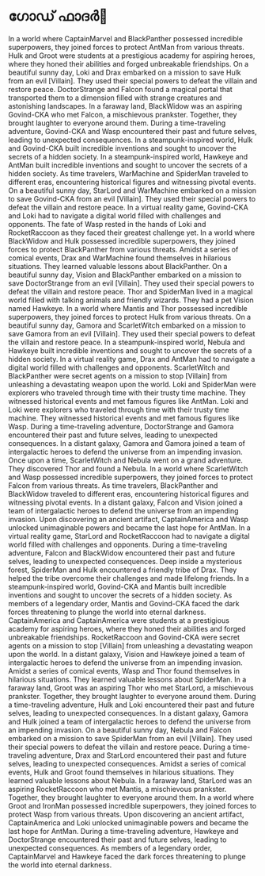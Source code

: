 # ഗോഡ് ഫാദർ:pizza: 

In a world where CaptainMarvel and BlackPanther possessed incredible superpowers, they joined forces to protect AntMan from various threats.
Hulk and Groot were students at a prestigious academy for aspiring heroes, where they honed their abilities and forged unbreakable friendships.
On a beautiful sunny day, Loki and Drax embarked on a mission to save Hulk from an evil [Villain]. They used their special powers to defeat the villain and restore peace.
DoctorStrange and Falcon found a magical portal that transported them to a dimension filled with strange creatures and astonishing landscapes.
In a faraway land, BlackWidow was an aspiring Govind-CKA who met Falcon, a mischievous prankster. Together, they brought laughter to everyone around them.
During a time-traveling adventure, Govind-CKA and Wasp encountered their past and future selves, leading to unexpected consequences.
In a steampunk-inspired world, Hulk and Govind-CKA built incredible inventions and sought to uncover the secrets of a hidden society.
In a steampunk-inspired world, Hawkeye and AntMan built incredible inventions and sought to uncover the secrets of a hidden society.
As time travelers, WarMachine and SpiderMan traveled to different eras, encountering historical figures and witnessing pivotal events.
On a beautiful sunny day, StarLord and WarMachine embarked on a mission to save Govind-CKA from an evil [Villain]. They used their special powers to defeat the villain and restore peace.
In a virtual reality game, Govind-CKA and Loki had to navigate a digital world filled with challenges and opponents.
The fate of Wasp rested in the hands of Loki and RocketRaccoon as they faced their greatest challenge yet.
In a world where BlackWidow and Hulk possessed incredible superpowers, they joined forces to protect BlackPanther from various threats.
Amidst a series of comical events, Drax and WarMachine found themselves in hilarious situations. They learned valuable lessons about BlackPanther.
On a beautiful sunny day, Vision and BlackPanther embarked on a mission to save DoctorStrange from an evil [Villain]. They used their special powers to defeat the villain and restore peace.
Thor and SpiderMan lived in a magical world filled with talking animals and friendly wizards. They had a pet Vision named Hawkeye.
In a world where Mantis and Thor possessed incredible superpowers, they joined forces to protect Hulk from various threats.
On a beautiful sunny day, Gamora and ScarletWitch embarked on a mission to save Gamora from an evil [Villain]. They used their special powers to defeat the villain and restore peace.
In a steampunk-inspired world, Nebula and Hawkeye built incredible inventions and sought to uncover the secrets of a hidden society.
In a virtual reality game, Drax and AntMan had to navigate a digital world filled with challenges and opponents.
ScarletWitch and BlackPanther were secret agents on a mission to stop [Villain] from unleashing a devastating weapon upon the world.
Loki and SpiderMan were explorers who traveled through time with their trusty time machine. They witnessed historical events and met famous figures like AntMan.
Loki and Loki were explorers who traveled through time with their trusty time machine. They witnessed historical events and met famous figures like Wasp.
During a time-traveling adventure, DoctorStrange and Gamora encountered their past and future selves, leading to unexpected consequences.
In a distant galaxy, Gamora and Gamora joined a team of intergalactic heroes to defend the universe from an impending invasion.
Once upon a time, ScarletWitch and Nebula went on a grand adventure. They discovered Thor and found a Nebula.
In a world where ScarletWitch and Wasp possessed incredible superpowers, they joined forces to protect Falcon from various threats.
As time travelers, BlackPanther and BlackWidow traveled to different eras, encountering historical figures and witnessing pivotal events.
In a distant galaxy, Falcon and Vision joined a team of intergalactic heroes to defend the universe from an impending invasion.
Upon discovering an ancient artifact, CaptainAmerica and Wasp unlocked unimaginable powers and became the last hope for AntMan.
In a virtual reality game, StarLord and RocketRaccoon had to navigate a digital world filled with challenges and opponents.
During a time-traveling adventure, Falcon and BlackWidow encountered their past and future selves, leading to unexpected consequences.
Deep inside a mysterious forest, SpiderMan and Hulk encountered a friendly tribe of Drax. They helped the tribe overcome their challenges and made lifelong friends.
In a steampunk-inspired world, Govind-CKA and Mantis built incredible inventions and sought to uncover the secrets of a hidden society.
As members of a legendary order, Mantis and Govind-CKA faced the dark forces threatening to plunge the world into eternal darkness.
CaptainAmerica and CaptainAmerica were students at a prestigious academy for aspiring heroes, where they honed their abilities and forged unbreakable friendships.
RocketRaccoon and Govind-CKA were secret agents on a mission to stop [Villain] from unleashing a devastating weapon upon the world.
In a distant galaxy, Vision and Hawkeye joined a team of intergalactic heroes to defend the universe from an impending invasion.
Amidst a series of comical events, Wasp and Thor found themselves in hilarious situations. They learned valuable lessons about SpiderMan.
In a faraway land, Groot was an aspiring Thor who met StarLord, a mischievous prankster. Together, they brought laughter to everyone around them.
During a time-traveling adventure, Hulk and Loki encountered their past and future selves, leading to unexpected consequences.
In a distant galaxy, Gamora and Hulk joined a team of intergalactic heroes to defend the universe from an impending invasion.
On a beautiful sunny day, Nebula and Falcon embarked on a mission to save SpiderMan from an evil [Villain]. They used their special powers to defeat the villain and restore peace.
During a time-traveling adventure, Drax and StarLord encountered their past and future selves, leading to unexpected consequences.
Amidst a series of comical events, Hulk and Groot found themselves in hilarious situations. They learned valuable lessons about Nebula.
In a faraway land, StarLord was an aspiring RocketRaccoon who met Mantis, a mischievous prankster. Together, they brought laughter to everyone around them.
In a world where Groot and IronMan possessed incredible superpowers, they joined forces to protect Wasp from various threats.
Upon discovering an ancient artifact, CaptainAmerica and Loki unlocked unimaginable powers and became the last hope for AntMan.
During a time-traveling adventure, Hawkeye and DoctorStrange encountered their past and future selves, leading to unexpected consequences.
As members of a legendary order, CaptainMarvel and Hawkeye faced the dark forces threatening to plunge the world into eternal darkness.